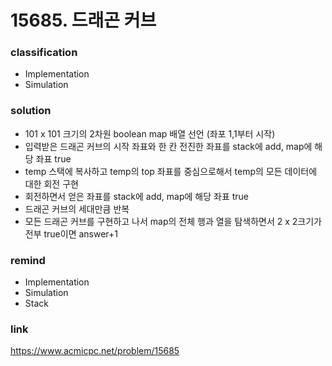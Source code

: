 # 15685. 드래곤 커브

### classification
* Implementation
* Simulation

### solution
* 101 x 101 크기의 2차원 boolean map 배열 선언 (좌포 1,1부터 시작)
* 입력받은 드래곤 커브의 시작 좌표와 한 칸 전진한 좌표를 stack에 add, map에 해당 좌표 true
* temp 스택에 복사하고 temp의 top 좌표를 중심으로해서 temp의 모든 데이터에 대한 회전 구현
* 회전하면서 얻은 좌표를 stack에 add, map에 해당 좌표 true
* 드래곤 커브의 세대만큼 반복
* 모든 드래곤 커브를 구현하고 나서 map의 전체 행과 열을 탐색하면서 2 x 2크기가 전부 true이면 answer+1

### remind
* Implementation
* Simulation
* Stack

### link
https://www.acmicpc.net/problem/15685
